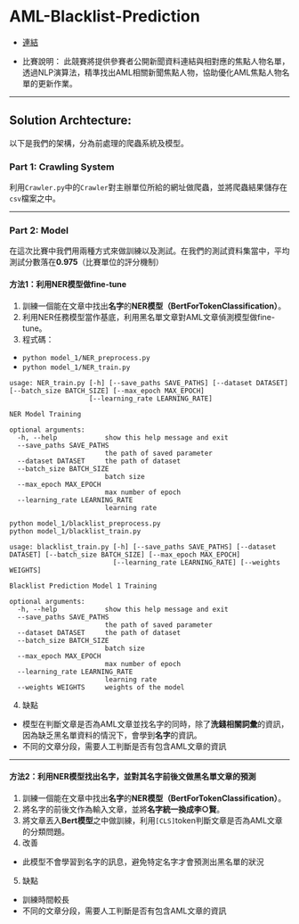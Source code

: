 # AML-Blacklist-Prediction

- [連結](https://tbrain.trendmicro.com.tw/Competitions/Details/11)

- 比賽說明：
此競賽將提供參賽者公開新聞資料連結與相對應的焦點人物名單，  透過NLP演算法，精準找出AML相關新聞焦點人物，協助優化AML焦點人物名單的更新作業。

------

## Solution Archtecture:
以下是我們的架構，分為前處理的爬蟲系統及模型。

### Part 1: Crawling System
利用``Crawler.py``中的``Crawler``對主辦單位所給的網址做爬蟲，並將爬蟲結果儲存在``csv``檔案之中。  

------

### Part 2: Model
在這次比賽中我們用兩種方式來做訓練以及測試。在我們的測試資料集當中，平均測試分數落在**0.975**（比賽單位的評分機制）

#### 方法1：利用NER模型做fine-tune
1. 訓練一個能在文章中找出**名字**的**NER模型（BertForTokenClassification）**。  
2. 利用NER任務模型當作基底，利用黑名單文章對AML文章偵測模型做fine-tune。
3. 程式碼：
  -  ``python model_1/NER_preprocess.py``  
  -  ``python model_1/NER_train.py``
```
usage: NER_train.py [-h] [--save_paths SAVE_PATHS] [--dataset DATASET] [--batch_size BATCH_SIZE] [--max_epoch MAX_EPOCH]
                    [--learning_rate LEARNING_RATE]

NER Model Training

optional arguments:
  -h, --help            show this help message and exit
  --save_paths SAVE_PATHS
                        the path of saved parameter
  --dataset DATASET     the path of dataset
  --batch_size BATCH_SIZE
                        batch size
  --max_epoch MAX_EPOCH
                        max number of epoch
  --learning_rate LEARNING_RATE
                        learning rate
```

``python model_1/blacklist_preprocess.py``  
``python model_1/blacklist_train.py``  

```
usage: blacklist_train.py [-h] [--save_paths SAVE_PATHS] [--dataset DATASET] [--batch_size BATCH_SIZE] [--max_epoch MAX_EPOCH]
                          [--learning_rate LEARNING_RATE] [--weights WEIGHTS]

Blacklist Prediction Model 1 Training

optional arguments:
  -h, --help            show this help message and exit
  --save_paths SAVE_PATHS
                        the path of saved parameter
  --dataset DATASET     the path of dataset
  --batch_size BATCH_SIZE
                        batch size
  --max_epoch MAX_EPOCH
                        max number of epoch
  --learning_rate LEARNING_RATE
                        learning rate
  --weights WEIGHTS     weights of the model

```

4. 缺點
  -  模型在判斷文章是否為AML文章並找名字的同時，除了**洗錢相關詞彙**的資訊，因為缺乏黑名單資料的情況下，會學到**名字**的資訊。
  -  不同的文章分段，需要人工判斷是否有包含AML文章的資訊
------

#### 方法2：利用NER模型找出名字，並對其名字前後文做黑名單文章的預測
1. 訓練一個能在文章中找出**名字**的**NER模型（BertForTokenClassification）**。  
2. 將名字的前後文作為輸入文章，並將**名字統一換成李○賢**。  
3. 將文章丟入**Bert模型**之中做訓練，利用``[CLS]``token判斷文章是否為AML文章的分類問題。
4. 改善
  -  此模型不會學習到名字的訊息，避免特定名字才會預測出黑名單的狀況
5. 缺點
  -  訓練時間較長
  -  不同的文章分段，需要人工判斷是否有包含AML文章的資訊
